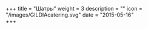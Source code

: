 +++
title = "Шатры"
weight = 3
description = ""
icon = "/images/GILDIAcatering.svg"
date = "2015-05-16"  
+++
